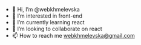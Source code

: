 - 👋 Hi, I’m @webkhmelevska
- 👀 I’m interested in front-end
- 🌱 I’m currently learning react
- 💞️ I’m looking to collaborate on react
- 📫 How to reach me webkhmelevska@gmail.com

<!---
webkhmelevska/webkhmelevska is a ✨ special ✨ repository because its `README.md` (this file) appears on your GitHub profile.
You can click the Preview link to take a look at your changes.
--->

